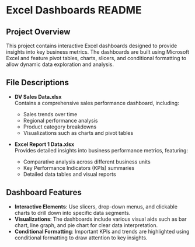 # Excel Dashboards README

## Project Overview
This project contains interactive Excel dashboards designed to provide insights into key business metrics. The dashboards are built using Microsoft Excel and feature pivot tables, charts, slicers, and conditional formatting to allow dynamic data exploration and analysis.

## File Descriptions
- **DV Sales Data.xlsx**  
  Contains a comprehensive sales performance dashboard, including:
  - Sales trends over time
  - Regional performance analysis
  - Product category breakdowns
  - Visualizations such as charts and pivot tables

- **Excel Report 1 Data.xlsx**  
  Provides detailed insights into business performance metrics, featuring:
  - Comparative analysis across different business units
  - Key Performance Indicators (KPIs) summaries
  - Detailed data tables and visual reports

## Dashboard Features
- **Interactive Elements**: Use slicers, drop-down menus, and clickable charts to drill down into specific data segments.
- **Visualizations**: The dashboards include various visual aids such as bar chart, line graph, and pie chart for clear data interpretation.
- **Conditional Formatting**: Important KPIs and trends are highlighted using conditional formatting to draw attention to key insights.
